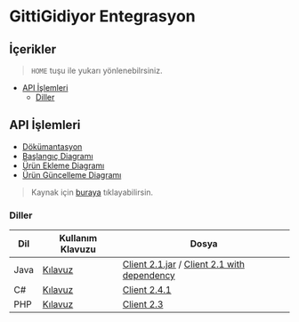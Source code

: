 # GittiGidiyor Entegrasyon <!-- omit in toc -->

## İçerikler <!-- omit in toc -->

> `HOME` tuşu ile yukarı yönlenebilrsiniz.

- [API İşlemleri](#api-i%CC%87%C5%9Flemleri)
  - [Diller](#diller)

## API İşlemleri

- [Dökümantasyon](https://dev.gittigidiyor.com/asset/doc/GittiGidiyorAPIReferansDokumantasyonuv2.3.9.pdf)
- [Başlangıç Diagramı](https://st.gittigidiyor.net/rsrc/devgg/doc/startUpDiagram.png)
- [Ürün Ekleme Diagramı](https://st.gittigidiyor.net/rsrc/devgg/doc/insertProductDiagram.png)
- [Ürün Güncelleme Diagramı](https://st.gittigidiyor.net/rsrc/devgg/doc/updateProductDiagram.png)
  
> Kaynak için [buraya](https://dev.gittigidiyor.com/araclar-dokumanlar) tıklayabilirsin.

### Diller

| Dil  | Kullanım Klavuzu                                                                  | Dosya                                                                                                                                                                                               |
| ---- | --------------------------------------------------------------------------------- | --------------------------------------------------------------------------------------------------------------------------------------------------------------------------------------------------- |
| Java | [Kılavuz](https://dev.gittigidiyor.com/asset/doc/JavaClientUserGuide.pdf)         | [Client 2.1.jar](https://dev.gittigidiyor.com/asset/client/java-client-2.1.jar) / [Client 2.1 with dependency](https://dev.gittigidiyor.com/asset/client/java-client-2.1-jar-with-dependencies.jar) |
| C#   | [Kılavuz](https://dev.gittigidiyor.com/asset/doc/CSharpClientUserGuidev2.4.0.pdf) | [Client 2.4.1](https://dev.gittigidiyor.com/asset/client/csharpclient-2.4.1.zip)                                                                                                                    |
| PHP  | [Kılavuz](https://dev.gittigidiyor.com/asset/doc/phpclientdokuman.zip)            | [Client 2.3](https://dev.gittigidiyor.com/asset/client/phpclient-2.3.zip)                                                                                                                           |